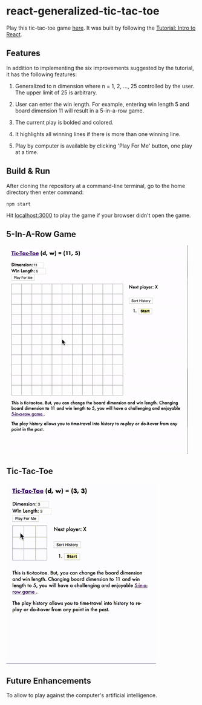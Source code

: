 # react-generalized-tic-tac-toe

Play this tic-tac-toe game [here](https://powerful-cove-23499.herokuapp.com/).  It was built by following the [Tutorial: Intro to React](https://reactjs.org/tutorial/tutorial.html).


## Features

In addition to implementing the six improvements suggested by the tutorial, it has the following features:

1. Generalized to n dimension where n = 1, 2, ..., 25 controlled by the user.  The upper limit of 25 is arbitrary.

2. User can enter the win length. For example, entering win length 5 and board dimension 11 will result in a 5-in-a-row game.

3. The current play is bolded and colored.

4. It highlights all winning lines if there is more than one winning line.

5. Play by computer is available by clicking 'Play For Me' button, one play at a time.


## Build & Run

After cloning the repository at a command-line terminal, go to the home directory then enter command:

```
npm start
```

Hit [localhost:3000](http://localhost:3000/) to play the game if your browser didn't open the game.


## 5-In-A-Row Game

<img src='5-in-a-row.gif' title='Video Walkthrough' alt='Video Walkthrough' />


## Tic-Tac-Toe

<img src='demo.gif' title='Video Walkthrough' alt='Video Walkthrough' />


## Future Enhancements

To allow to play against the computer's artificial intelligence.
